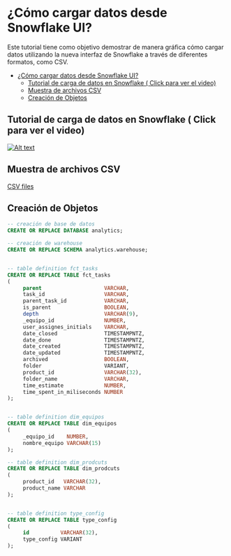# ¿Cómo cargar datos desde Snowflake UI?

Este tutorial tiene como objetivo demostrar de manera gráfica cómo cargar datos utilizando la nueva interfaz de Snowflake a través de diferentes formatos, como CSV.

<!-- TOC -->
* [¿Cómo cargar datos desde Snowflake UI?](#cómo-cargar-datos-desde-snowflake-ui)
  * [Tutorial de carga de datos en Snowflake ( Click para ver el video)](#tutorial-de-carga-de-datos-en-snowflake--click-para-ver-el-video)
  * [Muestra de archivos CSV](#muestra-de-archivos-csv)
  * [Creación de Objetos](#creación-de-objetos)
<!-- TOC -->

## Tutorial de carga de datos en Snowflake ( Click para ver el video)



[![Alt text](https://github.com/camilocbarrera/loading-data-from-snowflake-ui/assets/85809276/d0094466-e5bf-4e15-9250-2f56cb1ca0d4)](https://www.youtube.com/watch?v=zuPZTPXglJ8)




## Muestra de archivos CSV

[CSV files](https://github.com/camilocbarrera/loading-data-from-snowflake-ui/blob/25767d90c7da6abd9182dfddc374ea5cd069a5f6/csv_files)

## Creación de Objetos
```sql
-- creación de base de datos
CREATE OR REPLACE DATABASE analytics;

-- creación de warehouse
CREATE OR REPLACE SCHEMA analytics.warehouse;


-- table definition fct_tasks
CREATE OR REPLACE TABLE fct_tasks
(
     parent                    VARCHAR,
     task_id                   VARCHAR,
     parent_task_id            VARCHAR,
     is_parent                 BOOLEAN,
     depth                     VARCHAR(9),
     _equipo_id                NUMBER,
     user_assignes_initials    VARCHAR,
     date_closed               TIMESTAMPNTZ,
     date_done                 TIMESTAMPNTZ,
     date_created              TIMESTAMPNTZ,
     date_updated              TIMESTAMPNTZ,
     archived                  BOOLEAN,
     folder                    VARIANT,
     product_id                VARCHAR(32),
     folder_name               VARCHAR,
     time_estimate             NUMBER,
     time_spent_in_miliseconds NUMBER
);


-- table definition dim_equipos
CREATE OR REPLACE TABLE dim_equipos
(
     _equipo_id    NUMBER,
     nombre_equipo VARCHAR(15)
);

-- table definition dim_prodcuts
CREATE OR REPLACE TABLE dim_prodcuts
(
     product_id   VARCHAR(32),
     product_name VARCHAR
);


-- table definition type_config
CREATE OR REPLACE TABLE type_config
(
     id          VARCHAR(32),
     type_config VARIANT
);

```